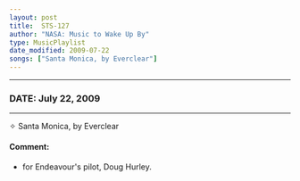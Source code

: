 ```yaml
---
layout: post
title:  STS-127
author: "NASA: Music to Wake Up By"
type: MusicPlaylist
date_modified: 2009-07-22
songs: ["Santa Monica, by Everclear"]
---
```


----
### DATE: July 22, 2009
----
✧ Santa Monica, by Everclear

#### Comment:
* for Endeavour's pilot, Doug Hurley.



<br/>
<center>
	<a target="_blank"
	   href="https://twitter.com/intent/tweet?hashtags=Space,NASA,Playlist,NASAWakeupCalls,SpaceProgram&text={{ page.author}}, '{{ page.songs.first }}' {{ page.title }}, {{ page.date | date: '%B %d, %Y' }}. {{ site.url }}{{ page.url }}&via=nasawakeupcalls"><i class="fab fa-twitter" alt="Tweet this page" style="font-size: 1.3em;"></i></a>
	&nbsp; 	<i class="fas fa-user-astronaut" style="font-size: 1.5em;"></i> &nbsp;
    <a type="amzn" search="'Santa Monica, by Everclear'" category="popular music">
    <i class="fab fa-amazon" style="font-size: 1.3em;"></i></a>
</center>
